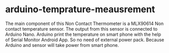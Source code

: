 # arduino-temprature-meausrement
The main component of this Non Contact Thermometer is a MLX90614 Non contact temperature sensor. 
The output from this sensor is connected to Arduino Nano. 
Arduino print the temperature on smart phone with the help of Serial Monitor Android App. 
So no need of external power pack. Because Arduino and sensor will take power from smart phone.
